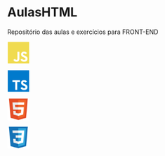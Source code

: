 # AulasHTML
Repositório das aulas e exercícios para FRONT-END
<p><img align="center" alt="Diegofm1991-Js" height="50" width="50" src="https://raw.githubusercontent.com/devicons/devicon/master/icons/javascript/javascript-plain.svg"></p>
<p><img align="center" alt="Diegofm1991-Ts" height="50" width="50" src="https://raw.githubusercontent.com/devicons/devicon/master/icons/typescript/typescript-plain.svg"></p>
<p><img align="center" alt="Diegofm1991-HTML" height="50" width="50" src="https://raw.githubusercontent.com/devicons/devicon/master/icons/html5/html5-original.svg"></p>
<p><img align="center" alt="DiegoFM1991-CSS" height="50" width="50" src="https://raw.githubusercontent.com/devicons/devicon/master/icons/css3/css3-original.svg"></p>

